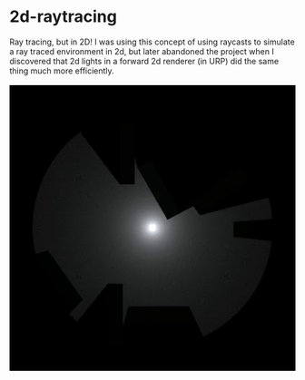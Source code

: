 # 2d-raytracing
Ray tracing, but in 2D!
I was using this concept of using raycasts to simulate a ray traced environment in 2d, but later abandoned the project when I discovered that 2d lights in a forward 2d renderer (in URP) did the same thing much more efficiently.<br><br>
<img src= "RTDemo.gif">
